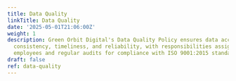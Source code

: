 ```yaml
---
title: Data Quality
linkTitle: Data Quality
date: '2025-05-01T21:06:00Z'
weight: 1
description: Green Orbit Digital's Data Quality Policy ensures data accuracy, completeness,
  consistency, timeliness, and reliability, with responsibilities assigned to all
  employees and regular audits for compliance with ISO 9001:2015 standards.
draft: false
ref: data-quality
---
```



